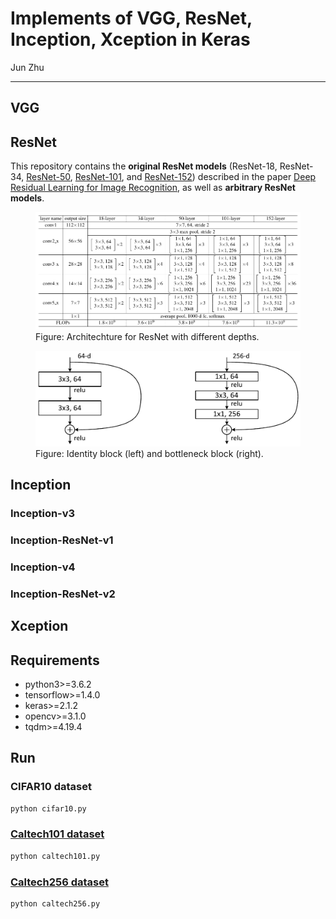 # Implements of VGG, ResNet, Inception, Xception in Keras

Jun Zhu

---

## VGG

## ResNet

This repository contains the **original ResNet models** (ResNet-18, ResNet-34, [ResNet-50](http://ethereon.github.io/netscope/#/gist/db945b393d40bfa26006), [ResNet-101](http://ethereon.github.io/netscope/#/gist/b21e2aae116dc1ac7b50), and [ResNet-152](http://ethereon.github.io/netscope/#/gist/d38f3e6091952b45198b)) described in the paper [Deep Residual Learning for Image Recognition](http://arxiv.org/abs/1512.03385), as well as **arbitrary ResNet models**.

<figure>
  <img src="./images/architectures.jpeg" width=800>
  <figcaption>Figure: Architechture for ResNet with different depths.</figcaption>
</figure>

<figure>
  <img src="images/residual_blocks.jpeg" width=640>
  <figcaption>Figure: Identity block (left) and bottleneck block (right).</figcaption>
</figure>

## Inception

### Inception-v3
### Inception-ResNet-v1
### Inception-v4
### Inception-ResNet-v2

## Xception

## Requirements

- python3>=3.6.2
- tensorflow>=1.4.0
- keras>=2.1.2
- opencv>=3.1.0
- tqdm>=4.19.4

## Run

### CIFAR10 dataset

```sh
python cifar10.py
```


### [Caltech101 dataset](http://www.vision.caltech.edu/Image_Datasets/Caltech101/)

```sh
python caltech101.py
```

### [Caltech256 dataset](https://authors.library.caltech.edu/7694/)

```sh
python caltech256.py
```